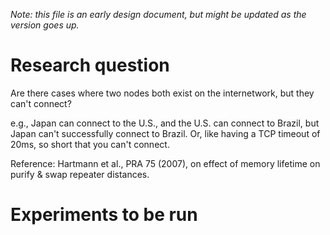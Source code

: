 
*Note: this file is an early design document, but might be updated as the version goes up.*

# Research question #

Are there cases where two nodes both exist on the internetwork, but they can't connect?

e.g., Japan can connect to the U.S., and the U.S. can connect to Brazil, but Japan can't successfully connect to Brazil. Or, like having a TCP timeout of 20ms, so short that you can't connect.

Reference: Hartmann et al., PRA 75 (2007), on effect of memory lifetime on purify & swap repeater distances.

# Experiments to be run #
